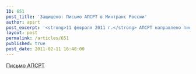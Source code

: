 ```yaml
---
ID: 651
post_title: 'Защищено: Письмо АПСРТ в Минтранс России'
author: apsrt
post_excerpt: '<strong>11 февраля 2011 г.</strong> АПСРТ направлено письмо в Минтранс России за № 2-02/32 с замечаниями и предложениями по проекту приказа министерства «Об утверждении Требований по обеспечению транспортной безопасности, учитывающих уровни безопасности для различных категорий объектов транспортной инфраструктуры и транспортных средств морского и речного транспорта» (размещен на сайте Минтранса России 31.01.11).'
layout: post
permalink: /articles/651
published: true
post_date: 2011-02-11 16:48:00
---
```

<a href="http://www.apsrt.ru/docs/mintrans1102.doc">Письмо АПСРТ</a>